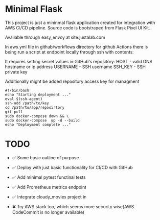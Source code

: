 # Minimal Flask

This project is just a mininmal flask application created for integration with AWS CI/CD pipeline.
Source code is bootstraped from Flask Pixel UI Kit.

Available through easy_envoy at site.justalab.com

In aws.yml file in github/workflows directory for github Actions there is being run a script at endpoint locally through ssh with contents:

It requires setting secret values in GitHub's repository: 
HOST - valid DNS hostname or ip address
USERNAME - SSH username
SSH_KEY - SSH private key

Additionally might be added repository access key for managment

```
#!/bin/bash
echo "Starting deployment ..."
eval $(ssh-agent)
ssh-add /path/to/key
cd /path/to/app/reposirtory
git pull
sudo docker-compose down && \
sudo docker-compose  up -d --build
echo "Deployment complete ..."
```

# TODO

- ✅ Some basic outline of purpose

- ✅ Deploy with just basic functionality for CI/CD with GitHub

- ✅ Add minimal pytest functinal tests

- ✅ Add Prometheus metrics endpoint

- ✅ Integrate cloudy_movies project in

- ❌  Try AWS stack too, which seems more security wise(AWS CodeCommit is no longer available)
